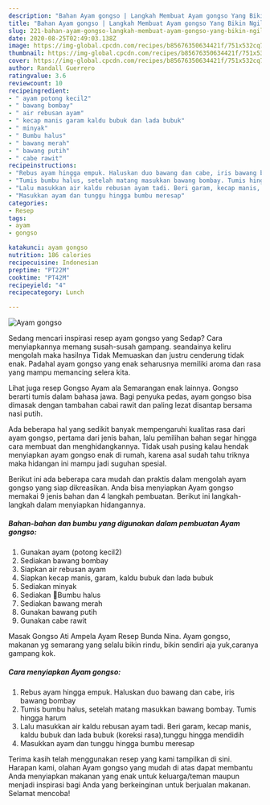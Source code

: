 ```yaml
---
description: "Bahan Ayam gongso | Langkah Membuat Ayam gongso Yang Bikin Ngiler"
title: "Bahan Ayam gongso | Langkah Membuat Ayam gongso Yang Bikin Ngiler"
slug: 221-bahan-ayam-gongso-langkah-membuat-ayam-gongso-yang-bikin-ngiler
date: 2020-08-25T02:49:03.138Z
image: https://img-global.cpcdn.com/recipes/b85676350634421f/751x532cq70/ayam-gongso-foto-resep-utama.jpg
thumbnail: https://img-global.cpcdn.com/recipes/b85676350634421f/751x532cq70/ayam-gongso-foto-resep-utama.jpg
cover: https://img-global.cpcdn.com/recipes/b85676350634421f/751x532cq70/ayam-gongso-foto-resep-utama.jpg
author: Randall Guerrero
ratingvalue: 3.6
reviewcount: 10
recipeingredient:
- " ayam potong kecil2"
- " bawang bombay"
- " air rebusan ayam"
- " kecap manis garam kaldu bubuk dan lada bubuk"
- " minyak"
- " Bumbu halus"
- " bawang merah"
- " bawang putih"
- " cabe rawit"
recipeinstructions:
- "Rebus ayam hingga empuk. Haluskan duo bawang dan cabe, iris bawang bombay"
- "Tumis bumbu halus, setelah matang masukkan bawang bombay. Tumis hingga harum"
- "Lalu masukkan air kaldu rebusan ayam tadi. Beri garam, kecap manis, kaldu bubuk dan lada bubuk (koreksi rasa),tunggu hingga mendidih"
- "Masukkan ayam dan tunggu hingga bumbu meresap"
categories:
- Resep
tags:
- ayam
- gongso

katakunci: ayam gongso 
nutrition: 186 calories
recipecuisine: Indonesian
preptime: "PT22M"
cooktime: "PT42M"
recipeyield: "4"
recipecategory: Lunch

---
```



![Ayam gongso](https://img-global.cpcdn.com/recipes/b85676350634421f/751x532cq70/ayam-gongso-foto-resep-utama.jpg)

Sedang mencari inspirasi resep ayam gongso yang Sedap? Cara menyiapkannya memang susah-susah gampang. seandainya keliru mengolah maka hasilnya Tidak Memuaskan dan justru cenderung tidak enak. Padahal ayam gongso yang enak seharusnya memiliki aroma dan rasa yang mampu memancing selera kita.

Lihat juga resep Gongso Ayam ala Semarangan enak lainnya. Gongso berarti tumis dalam bahasa jawa. Bagi penyuka pedas, ayam gongso bisa dimasak dengan tambahan cabai rawit dan paling lezat disantap bersama nasi putih.

Ada beberapa hal yang sedikit banyak mempengaruhi kualitas rasa dari ayam gongso, pertama dari jenis bahan, lalu pemilihan bahan segar hingga cara membuat dan menghidangkannya. Tidak usah pusing kalau hendak menyiapkan ayam gongso enak di rumah, karena asal sudah tahu triknya maka hidangan ini mampu jadi suguhan spesial.


Berikut ini ada beberapa cara mudah dan praktis dalam mengolah ayam gongso yang siap dikreasikan. Anda bisa menyiapkan Ayam gongso memakai 9 jenis bahan dan 4 langkah pembuatan. Berikut ini langkah-langkah dalam menyiapkan hidangannya.

<!--inarticleads1-->

##### Bahan-bahan dan bumbu yang digunakan dalam pembuatan Ayam gongso:

1. Gunakan  ayam (potong kecil2)
1. Sediakan  bawang bombay
1. Siapkan  air rebusan ayam
1. Siapkan  kecap manis, garam, kaldu bubuk dan lada bubuk
1. Sediakan  minyak
1. Sediakan  📍Bumbu halus
1. Sediakan  bawang merah
1. Gunakan  bawang putih
1. Gunakan  cabe rawit


Masak Gongso Ati Ampela Ayam Resep Bunda Nina. Ayam gongso, makanan yg semarang yang selalu bikin rindu, bikin sendiri aja yuk,caranya gampang kok. 

<!--inarticleads2-->

##### Cara menyiapkan Ayam gongso:

1. Rebus ayam hingga empuk. Haluskan duo bawang dan cabe, iris bawang bombay
1. Tumis bumbu halus, setelah matang masukkan bawang bombay. Tumis hingga harum
1. Lalu masukkan air kaldu rebusan ayam tadi. Beri garam, kecap manis, kaldu bubuk dan lada bubuk (koreksi rasa),tunggu hingga mendidih
1. Masukkan ayam dan tunggu hingga bumbu meresap




Terima kasih telah menggunakan resep yang kami tampilkan di sini. Harapan kami, olahan Ayam gongso yang mudah di atas dapat membantu Anda menyiapkan makanan yang enak untuk keluarga/teman maupun menjadi inspirasi bagi Anda yang berkeinginan untuk berjualan makanan. Selamat mencoba!
